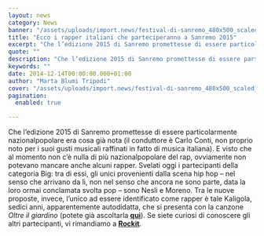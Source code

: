 ```yaml
---
layout: news
category: News
banner: "/assets/uploads/import.news/festival-di-sanremo_480x500_scaled_cropp.jpg"
title: "Ecco i rapper italiani che parteciperanno a Sanremo 2015"
excerpt: "Che l’edizione 2015 di Sanremo promettesse di essere particolarmente nazionalpopolare era cosa già nota (il conduttore è Carlo Conti, non proprio noto per i suoi gusti musicali raffinati in fatto di musica italiana). E visto che al momento non c’è nulla di più nazionalpopolare del rap, ovviamente non potevano mancare anche alcuni rapper. Svelati oggi i partecipanti della [&hellip"
quote: ""
description: "Che l’edizione 2015 di Sanremo promettesse di essere particolarmente nazionalpopolare era cosa già nota (il conduttore è Carlo Conti, non proprio noto per i suoi gusti musicali raffinati in fatto di musica italiana). E visto che al momento non c’è nulla di più nazionalpopolare del rap, ovviamente non potevano mancare anche alcuni rapper. Svelati oggi i partecipanti della [&hellip"
keywords: ""
date: 2014-12-14T00:00:00.000+01:00
author: "Marta Blumi Tripodi"
cover: "/assets/uploads/import.news/festival-di-sanremo_480x500_scaled_cropp.jpg"
pagination:
  enabled: true

---
```


[](https://hotmc.com/wp-content/uploads/2013/12/festival-di-sanremo%5F480x500%5Fscaled%5Fcropp.jpg)

Che l’edizione 2015 di Sanremo promettesse di essere particolarmente nazionalpopolare era cosa già nota (il conduttore è Carlo Conti, non proprio noto per i suoi gusti musicali raffinati in fatto di musica italiana). E visto che al momento non c’è nulla di più nazionalpopolare del rap, ovviamente non potevano mancare anche alcuni rapper. Svelati oggi i partecipanti della categoria Big: tra di essi, gli unici provenienti dalla scena hip hop – nel senso che arrivano da lì, non nel senso che ancora ne sono parte, data la loro ormai conclamata svolta pop – sono Nesli e Moreno. Tra le nuove proposte, invece, l’unico ad essere identificato come rapper è tale Kaligola, sedici anni, apparentemente autodidatta, che si presenta con la canzone _Oltre il giardino_ (potete già ascoltarla [**qui**](http://www.musictory.it/musica/Kaligola/Oltre+Il+Giardino "http://www.musictory.it/musica/Kaligola/Oltre+Il+Giardino")). Se siete curiosi di conoscere gli altri partecipanti, vi rimandiamo a [**Rockit**](http://www.rockit.it/sanremo-2015-nomi-cantanti-artisti "http://www.rockit.it/sanremo-2015-nomi-cantanti-artisti").